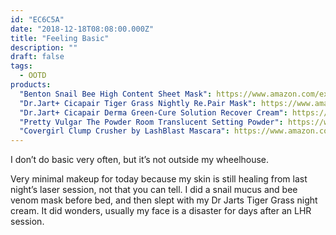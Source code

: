 ```yaml
---
id: "EC6C5A"
date: "2018-12-18T08:08:00.000Z"
title: "Feeling Basic"
description: ""
draft: false
tags:
  - OOTD
products:
  "Benton Snail Bee High Content Sheet Mask": https://www.amazon.com/exec/obidos/ASIN/B00SR9S8R8/curvyandtrans-20
  "Dr.Jart+ Cicapair Tiger Grass Nightly Re.Pair Mask": https://www.amazon.com/exec/obidos/ASIN/B075TR1CCB/curvyandtrans-20
  "Dr.Jart+ Cicapair Derma Green-Cure Solution Recover Cream": https://www.amazon.com/exec/obidos/ASIN/B01KRNTEME/curvyandtrans-20
  "Pretty Vulgar The Powder Room Translucent Setting Powder": https://www.sephora.com/product/the-powder-room-translucent-setting-powder-P433947
  "Covergirl Clump Crusher by LashBlast Mascara": https://www.amazon.com/exec/obidos/ASIN/B0094GHGQM/curvyandtrans-20
---
```


I don’t do basic very often, but it’s not outside my wheelhouse.

Very minimal makeup for today because my skin is still healing from last night’s laser session, not that you can tell. I did a snail mucus and bee venom mask before bed, and then slept with my Dr Jarts Tiger Grass night cream. It did wonders, usually my face is a disaster for days after an LHR session.
